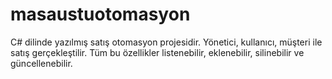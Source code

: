 # masaustuotomasyon
 C# dilinde yazılmış satış otomasyon projesidir. Yönetici, kullanıcı, müşteri ile satış gerçekleştilir. Tüm bu özellikler listenebilir, eklenebilir, silinebilir ve güncellenebilir. 
